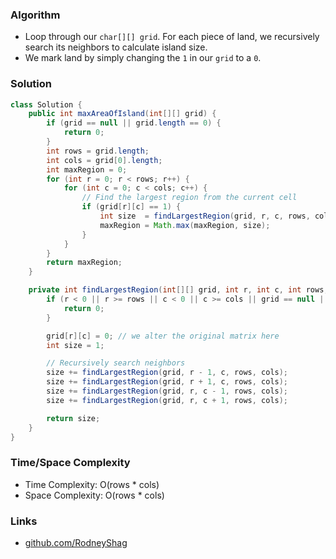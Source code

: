 ### Algorithm

- Loop through our `char[][] grid`. For each piece of land, we recursively search its neighbors to calculate island size.
- We mark land by simply changing the `1` in our `grid` to a `0`.

### Solution

```java
class Solution {
    public int maxAreaOfIsland(int[][] grid) {
        if (grid == null || grid.length == 0) {
            return 0;
        }
        int rows = grid.length;
        int cols = grid[0].length;
        int maxRegion = 0;
        for (int r = 0; r < rows; r++) {
            for (int c = 0; c < cols; c++) {
                // Find the largest region from the current cell
                if (grid[r][c] == 1) {
                    int size  = findLargestRegion(grid, r, c, rows, cols);
                    maxRegion = Math.max(maxRegion, size);
                }
            }
        }
        return maxRegion;
    }

    private int findLargestRegion(int[][] grid, int r, int c, int rows, int cols) {
        if (r < 0 || r >= rows || c < 0 || c >= cols || grid == null || grid[r][c] == 0) {
            return 0;
        }

        grid[r][c] = 0; // we alter the original matrix here
        int size = 1;

        // Recursively search neighbors
        size += findLargestRegion(grid, r - 1, c, rows, cols);
        size += findLargestRegion(grid, r + 1, c, rows, cols);
        size += findLargestRegion(grid, r, c - 1, rows, cols);
        size += findLargestRegion(grid, r, c + 1, rows, cols);

        return size;
    }
}
```

### Time/Space Complexity

- Time Complexity: O(rows * cols)
- Space Complexity: O(rows * cols)

### Links

- [github.com/RodneyShag](https://github.com/RodneyShag)
